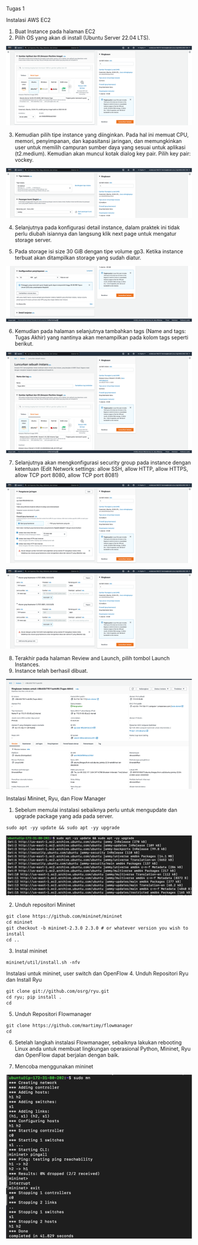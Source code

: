 Tugas 1

Instalasi AWS EC2

1. Buat Instance pada halaman EC2
2. Pilih OS yang akan di install (Ubuntu Server 22.04 LTS).

![ss os](./ss-3.png)

3. Kemudian pilih tipe instance yang diinginkan. Pada hal ini memuat CPU, memori, penyimpanan, dan kapasitansi jaringan, dan memungkinkan user untuk memilih campuran sumber daya yang sesuai untuk aplikasi (t2.medium). Kemudian akan muncul kotak dialog key pair. Pilih key pair: vockey.

![ss type](./ss-4.png)

4. Selanjutnya pada konfigurasi detail instance, dalam praktek ini tidak perlu diubah isiannya dan langsung klik next page untuk mengatur storage server.

5. Pada storage isi size 30 GiB dengan tipe volume gp3. Ketika instance terbuat akan ditampilkan storage yang sudah diatur.

![ss storage](./ss-7.png)

6. Kemudian pada halaman selanjutnya tambahkan tags (Name and tags: Tugas Akhir) yang nantinya akan menampilkan pada kolom tags seperti berikut.

![ss tag](./ss-2.png)

7. Selanjutnya akan mengkonfigurasi security group pada instance dengan ketentuan (Edit Network settings: allow SSH, allow HTTP, allow HTTPS, allow TCP port 8080, allow TCP port 8081)

![ss sec](./ss-5.png)

![ss sec](./ss-6.png)

8. Terakhir pada halaman Review and Launch, pilih tombol Launch Instances. 
9. Instance telah berhasil dibuat.

![ss detail](./ss-1.png)

Instalasi Mininet, Ryu, dan Flow Manager

1. Sebelum memulai instalasi sebaiknya perlu untuk mengupdate dan upgrade package yang ada pada server.

```
sudo apt -yy update && sudo apt -yy upgrade
```
![ss update](./ss8.png)

2. Unduh repositori Mininet

```
git clone https://github.com/mininet/mininet
cd mininet
git checkout -b mininet-2.3.0 2.3.0 # or whatever version you wish to install
cd ..
```
3. Instal mininet

```
mininet/util/install.sh -nfv
```
Instalasi untuk mininet, user switch dan OpenFlow
4. Unduh Repositori Ryu dan Install Ryu

```
git clone git://github.com/osrg/ryu.git
cd ryu; pip install .
cd
```
5. Unduh Repositori Flowmanager

```
git clone https://github.com/martimy/flowmanager
cd
```

6. Setelah langkah instalasi Flowmanager, sebaiknya lakukan rebooting Linux anda untuk membuat lingkungan operasional Python, Mininet, Ryu dan OpenFlow dapat berjalan dengan baik.

7. Mencoba menggunakan mininet

![ss mn](./ss10.png)
